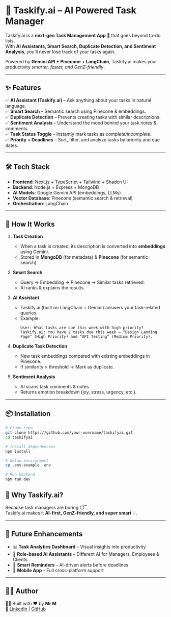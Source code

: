 # 🧠 Taskify.ai – AI Powered Task Manager  

Taskify.ai is a **next-gen Task Management App** 🚀 that goes beyond to-do lists.  
With **AI Assistants, Smart Search, Duplicate Detection, and Sentiment Analysis**, you’ll never lose track of your tasks again.  

Powered by **Gemini API + Pinecone + LangChain**, Taskify.ai makes your productivity *smarter, faster, and GenZ-friendly*.  

---

## ✨ Features  

✅ **AI Assistant (Taskify.ai)** – Ask anything about your tasks in natural language.  
✅ **Smart Search** – Semantic search using Pinecone & embeddings.  
✅ **Duplicate Detection** – Prevents creating tasks with similar descriptions.  
✅ **Sentiment Analysis** – Understand the mood behind your task notes & comments.  
✅ **Task Status Toggle** – Instantly mark tasks as *complete/incomplete*.  
✅ **Priority + Deadlines** – Sort, filter, and analyze tasks by priority and due dates.  

---

## 🛠️ Tech Stack  

- **Frontend**: Next.js + TypeScript + Tailwind + Shadcn UI  
- **Backend**: Node.js + Express + MongoDB  
- **AI Models**: Google Gemini API (embeddings, LLMs)  
- **Vector Database**: Pinecone (semantic search & retrieval)  
- **Orchestration**: LangChain  

---

## 🚀 How It Works  

1. **Task Creation**  
   - When a task is created, its description is converted into **embeddings** using Gemini.  
   - Stored in **MongoDB** (for metadata) & **Pinecone** (for semantic search).  

2. **Smart Search**  
   - Query → Embedding → Pinecone → Similar tasks retrieved.  
   - AI ranks & explains the results.  

3. **AI Assistant**  
   - Taskify.ai (built on LangChain + Gemini) answers your task-related queries.  
   - Example:  
     ```
     User: What tasks are due this week with high priority?
     Taskify.ai: You have 2 tasks due this week – “Design Landing Page” (High Priority) and “API Testing” (Medium Priority).
     ```

4. **Duplicate Task Detection**  
   - New task embeddings compared with existing embeddings in Pinecone.  
   - If similarity > threshold → Mark as duplicate.  

5. **Sentiment Analysis**  
   - AI scans task comments & notes.  
   - Returns emotion breakdown (joy, stress, urgency, etc.).  

---

## 📦 Installation  

```bash
# Clone repo
git clone https://github.com/your-username/taskifyai.git
cd taskifyai

# Install dependencies
npm install

# Setup environment
cp .env.example .env

# Run backend
npm run dev
```

<!-- ---

## ⚡ API Endpoints  

- `POST /task/create` → Create new task  
- `PUT /task/:id/switch-status` → Toggle task completion  
- `POST /task/assistant` → Get AI Assistant reply  
- `POST /task/search` → Smart semantic search  
- `POST /task/sentiment` → Run sentiment analysis  
- `POST /task/duplicate-check` → Detect duplicate task  
- `POST /task/assistant` → Get Taskify.ai reply

--- -->

## 🌟 Why Taskify.ai?  

Because task managers are boring 😴.  
Taskify.ai makes it **AI-first, GenZ-friendly, and super smart** 💡.  

---

## 🔮 Future Enhancements  

- 📊 **Task Analytics Dashboard** – Visual insights into productivity  
- 🤖 **Role-based AI Assistants** – Different AI for Managers, Employees & Clients  
- 🔔 **Smart Reminders** – AI-driven alerts before deadlines  
- 📱 **Mobile App** – Full cross-platform support  

---

## 🧑‍💻 Author  

👨‍💻 Built with ❤️ by **Mr M**  
🔗 [LinkedIn](https://www.linkedin.com/in/manav-lade/) | [GitHub](https://github.com/manavlade)  
